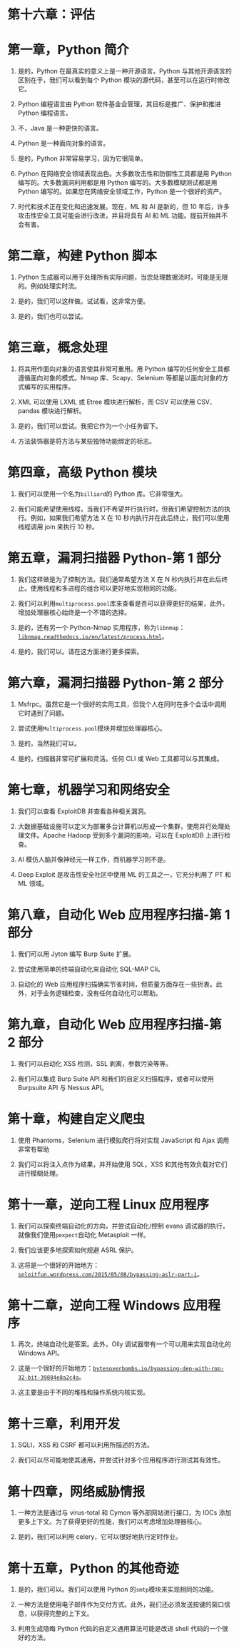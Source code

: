 # 第十六章：评估

# 第一章，Python 简介

1.  是的，Python 在最真实的意义上是一种开源语言。Python 与其他开源语言的区别在于，我们可以看到每个 Python 模块的源代码，甚至可以在运行时修改它。

1.  Python 编程语言由 Python 软件基金会管理，其目标是推广、保护和推进 Python 编程语言。

1.  不，Java 是一种更快的语言。

1.  Python 是一种面向对象的语言。

1.  是的，Python 非常容易学习，因为它很简单。

1.  Python 在网络安全领域表现出色。大多数攻击性和防御性工具都是用 Python 编写的。大多数漏洞利用都是用 Python 编写的。大多数模糊测试都是用 Python 编写的。如果您在网络安全领域工作，Python 是一个很好的资产。

1.  时代和技术正在变化和迅速发展。现在，ML 和 AI 是新的，但 10 年后，许多攻击性安全工具可能会进行改进，并且将具有 AI 和 ML 功能。提前开始并不会有害。

# 第二章，构建 Python 脚本

1.  Python 生成器可以用于处理所有实际问题，当您处理数据流时，可能是无限的。例如处理实时流。

1.  是的，我们可以这样做。试试看，这非常方便。

1.  是的，我们也可以尝试。

# 第三章，概念处理

1.  将其用作面向对象的语言使其非常可重用。用 Python 编写的任何安全工具都遵循面向对象的模式。Nmap 库、Scapy、Selenium 等都是以面向对象的方式编写的实用程序。

1.  XML 可以使用 LXML 或 Etree 模块进行解析，而 CSV 可以使用 CSV、pandas 模块进行解析。

1.  是的，我们可以尝试。我把它作为一个小任务留下。

1.  方法装饰器是将方法与某些独特功能绑定的标志。

# 第四章，高级 Python 模块

1.  我们可以使用一个名为`billiard`的 Python 库。它非常强大。

1.  我们可能希望使用线程，当我们不希望并行执行时，但我们希望控制方法的执行。例如，如果我们希望方法 X 在 10 秒内执行并在此后终止，我们可以使用线程调用 join 来执行 10 秒。

# 第五章，漏洞扫描器 Python-第 1 部分

1.  我们这样做是为了控制方法。我们通常希望方法 X 在 N 秒内执行并在此后终止。使用线程和多进程的组合可以更好地实现相同的功能。

1.  我们可以利用`multiprocess.pool`库来查看是否可以获得更好的结果，此外，增加处理器核心始终是一个不错的选择。

1.  是的，还有另一个 Python-Nmap 实用程序，称为`libnmap`：[`libnmap.readthedocs.io/en/latest/process.html`](https://libnmap.readthedocs.io/en/latest/process.html)。

1.  是的，我们可以。请在这方面进行更多探索。

# 第六章，漏洞扫描器 Python-第 2 部分

1.  Msfrpc。虽然它是一个很好的实用工具，但我个人在同时在多个会话中调用它时遇到了问题。

1.  尝试使用`Multiprocess.pool`模块并增加处理器核心。

1.  是的，当然我们可以。

1.  是的，扫描器非常可扩展和灵活。任何 CLI 或 Web 工具都可以与其集成。

# 第七章，机器学习和网络安全

1.  我们可以查看 ExploitDB 并查看各种相关漏洞。

1.  大数据基础设施可以定义为部署多台计算机以形成一个集群，使用并行处理处理文件。Apache Hadoop 受到多个漏洞的影响，可以在 ExploitDB 上进行检查。

1.  AI 模仿人脑并像神经元一样工作，而机器学习则不是。

1.  Deep Exploit 是攻击性安全社区中使用 ML 的工具之一，它充分利用了 PT 和 ML 领域。

# 第八章，自动化 Web 应用程序扫描-第 1 部分

1.  我们可以用 Jyton 编写 Burp Suite 扩展。

1.  尝试使用简单的终端自动化来自动化 SQL-MAP Cli。

1.  自动化的 Web 应用程序扫描确实节省时间，但质量方面存在一些折衷。此外，对于业务逻辑检查，没有任何自动化可以帮助。

# 第九章，自动化 Web 应用程序扫描-第 2 部分

1.  我们可以自动化 XSS 检测，SSL 剥离，参数污染等等。

1.  我们可以集成 Burp Suite API 和我们的自定义扫描程序，或者可以使用 Burpsuite API 与 Nessus API。

# 第十章，构建自定义爬虫

1.  使用 Phantoms，Selenium 进行模拟爬行将对实现 JavaScript 和 Ajax 调用非常有帮助

1.  我们可以将注入点作为结果，并开始使用 SQL，XSS 和其他有效负载对它们进行模糊处理。

# 第十一章，逆向工程 Linux 应用程序

1.  我们可以探索终端自动化的方向，并尝试自动化/控制 evans 调试器的执行，就像我们使用`pexpect`自动化 Metasploit 一样。

1.  我们应该更多地探索如何规避 ASRL 保护。

1.  这将是一个很好的开始地方：[`sploitfun.wordpress.com/2015/05/08/bypassing-aslr-part-i`](https://sploitfun.wordpress.com/2015/05/08/bypassing-aslr-part-i/)。

# 第十二章，逆向工程 Windows 应用程序

1.  再次，终端自动化是答案。此外，Olly 调试器带有一个可以用来实现自动化的 Windows API。

1.  这是一个很好的开始地方：[`bytesoverbombs.io/bypassing-dep-with-rop-32-bit-39884e8a2c4a`](https://bytesoverbombs.io/bypassing-dep-with-rop-32-bit-39884e8a2c4a)。

1.  这主要是由于不同的堆栈和操作系统内核实现。

# 第十三章，利用开发

1.  SQLI，XSS 和 CSRF 都可以利用所描述的方法。

1.  我们可以尽可能地使其通用，并尝试针对多个应用程序进行测试其有效性。

# 第十四章，网络威胁情报

1.  一种方法是通过与 virus-total 和 Cymon 等外部网站进行接口，为 IOCs 添加更多上下文。为了获得更好的性能，我们可以考虑增加处理器核心。

1.  是的，我们可以利用 celery，它可以很好地执行定时作业。

# 第十五章，Python 的其他奇迹

1.  是的，我们可以。我们可以使用 Python 的`smtp`模块来实现相同的功能。

1.  一种方法是使用电子邮件作为交付方式。此外，我们还必须发送按键的窗口信息，以获得完整的上下文。

1.  利用生成隐晦 Python 代码的自定义通用算法可能是改进 shell 代码的一个很好的方法。
